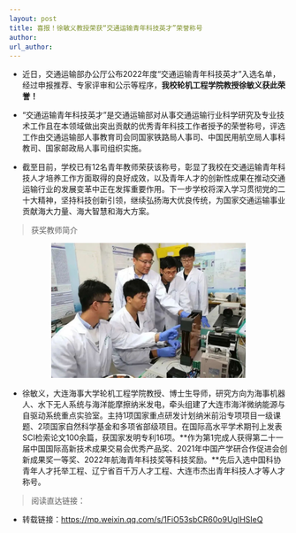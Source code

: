 ```yaml
---
layout: post
title: 喜报！徐敏义教授荣获“交通运输青年科技英才”荣誉称号
author: 
url_author: 
---
```



- 近日，交通运输部办公厅公布2022年度“交通运输青年科技英才”入选名单，经过申报推荐、专家评审和公示等程序，**我校轮机工程学院教授徐敏义获此荣誉！**

- “交通运输青年科技英才”是交通运输部对从事交通运输行业科学研究及专业技术工作且在本领域做出突出贡献的优秀青年科技工作者授予的荣誉称号，评选工作由交通运输部人事教育司会同国家铁路局人事司、中国民用航空局人事科教司、国家邮政局人事司组织实施。

- 截至目前，学校已有12名青年教师荣获该称号，彰显了我校在交通运输青年科技人才培养工作方面取得的良好成效，以及青年人才的创新性成果在推动交通运输行业的发展变革中正在发挥重要作用。下一步学校将深入学习贯彻党的二十大精神，坚持科技创新引领，继续弘扬海大优良传统，为国家交通运输事业贡献海大力量、海大智慧和海大方案。

> 获奖教师简介

<p style="text-align:center;" >
<img class="center-block" style="margin:auto; width:70%;" src="/lab_images/news/qnkjyc_1.jpeg" alt=""/>
<b></b>
</p>

- 徐敏义，大连海事大学轮机工程学院教授、博士生导师，研究方向为海事机器人、水下无人系统与海洋能摩擦纳米发电，牵头组建了大连市海洋微纳能源与自驱动系统重点实验室。主持1项国家重点研发计划纳米前沿专项项目一级课题、2项国家自然科学基金和多项省部级项目。在国际高水平学术期刊上发表SCI检索论文100余篇，获国家发明专利16项。**作为第1完成人获得第二十一届中国国际高新技术成果交易会优秀产品奖、2021年中国产学研合作促进会创新成果奖一等奖、2022年航海青年科技奖等科技奖励。**先后入选中国科协青年人才托举工程、辽宁省百千万人才工程、大连市杰出青年科技人才等人才称号。


> 阅读直达链接：

- 转载链接：https://mp.weixin.qq.com/s/1FiO53sbCR60o9UgIHSIeQ